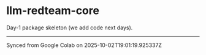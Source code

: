 # llm-redteam-core
Day-1 package skeleton (we add code next days).

---
Synced from Google Colab on 2025-10-02T19:01:19.925337Z
